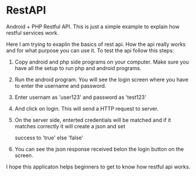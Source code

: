 RestAPI
=======

Android + PHP Restful API. This is just a simple example to explain how restful services work.

Here I am trying to exaplin the basics of rest api. How the api really works and for what purpose you can use it.
To test the api follow this steps:

1) Copy android and php side programs on your computer. Make sure you have all the setup to run php and android programs.

2) Run the android program. You will see the login screen where you have to enter the username and password.

3) Enter usernam as 'user123' and password as 'test123'

4) And click on login. This will send a HTTP request to server.

5) On the server side, enterted credentials will be matched and if it matches correctly it will create a json and set      
   
   success to 'true' else 'false'

6) You can see the json response received belon the login button on the screen.



I hope this applicaton helps beginners to get to know how restful api works.
